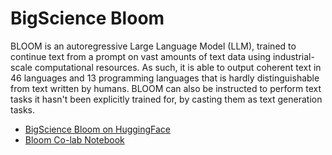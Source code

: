# BigScience Bloom


BLOOM is an autoregressive Large Language Model (LLM), trained to continue text from a prompt on vast amounts of text data using industrial-scale computational resources. As such, it is able to output coherent text in 46 languages and 13 programming languages that is hardly distinguishable from text written by humans. BLOOM can also be instructed to perform text tasks it hasn't been explicitly trained for, by casting them as text generation tasks.

- [BigScience Bloom on HuggingFace](https://huggingface.co/bigscience/bloom)
- [Bloom Co-lab Notebook](https://colab.research.google.com/drive/1vX0_--XmKvr1Lxw1QX5mljT9OEwBuDIH?usp=sharing)
